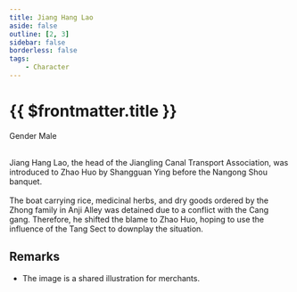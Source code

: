 ```yaml
---
title: Jiang Hang Lao
aside: false
outline: [2, 3]
sidebar: false
borderless: false
tags:
    - Character
---
```


# {{ $frontmatter.title }}

<ChTabs position="bottom">
	<ChTab title="Jiang Hang Lao">
		<Ch src='/images/characters/special803/normal.webp' position='right'/>
		<ChName nameZh='江行老' nameEn='Jiang Hang Lao' position='right' />
		<ChTable>
			<ChTr>
				<ChTd isTitle=true>
					Gender
				</ChTd>
				<ChTd>
					Male
				</ChTd>
			</ChTr>
		</ChTable>
	</ChTab>
</ChTabs>
<br><br>

Jiang Hang Lao, the head of the Jiangling Canal Transport Association, was introduced to Zhao Huo by Shangguan Ying before the Nangong Shou banquet.
<br><br>
The boat carrying rice, medicinal herbs, and dry goods ordered by the Zhong family in Anji Alley was detained due to a conflict with the Cang gang. Therefore, he shifted the blame to Zhao Huo, hoping to use the influence of the Tang Sect to downplay the situation.

## Remarks

-   The image is a shared illustration for merchants.